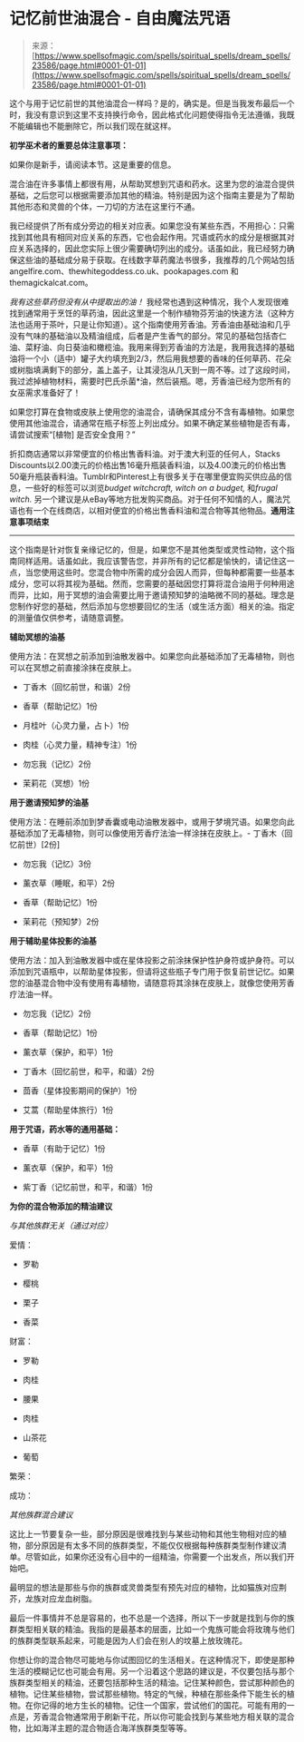 <!--yml

category: 未分类

date: 2024-06-12 19:08:49

-->

# 记忆前世油混合 - 自由魔法咒语

> 来源：[https://www.spellsofmagic.com/spells/spiritual_spells/dream_spells/23586/page.html#0001-01-01](https://www.spellsofmagic.com/spells/spiritual_spells/dream_spells/23586/page.html#0001-01-01)

这个与用于记忆前世的其他油混合一样吗？是的，确实是。但是当我发布最后一个时，我没有意识到这里不支持换行命令，因此格式化问题使得指令无法遵循，我既不能编辑也不能删除它，所以我们现在就这样。

**初学巫术者的重要总体注意事项：**

如果你是新手，请阅读本节。这是重要的信息。

混合油在许多事情上都很有用，从帮助冥想到咒语和药水。这里为您的油混合提供基础，之后您可以根据需要添加其他的精油。特别是因为这个指南主要是为了帮助其他形态和灵兽的个体，一刀切的方法在这里行不通。

我已经提供了所有成分旁边的相关对应表。如果您没有某些东西，不用担心：只需找到其他具有相同对应关系的东西，它也会起作用。咒语或药水的成分是根据其对应关系选择的，因此您实际上很少需要确切列出的成分。话虽如此，我已经努力确保这些油的基础成分易于获取。在线数字草药魔法书很多，我推荐的几个网站包括 angelfire.com、thewhitegoddess.co.uk、pookapages.com 和 themagickalcat.com。

*我有这些草药但没有从中提取出的油！* 我经常也遇到这种情况，我个人发现很难找到通常用于烹饪的草药油，因此这里是一个制作植物芬芳油的快速方法（这种方法也适用于茶叶，只是让你知道）。这个指南使用芳香油。芳香油由基础油和几乎没有气味的基础油以及精油组成，后者是产生香气的部分。常见的基础包括杏仁油、菜籽油、向日葵油和橄榄油。我用来得到芳香油的方法是，我用我选择的基础油将一个小（适中）罐子大约填充到2/3，然后用我想要的香味的任何草药、花朵或树脂填满剩下的部分，盖上盖子，让其浸泡从几天到一周不等。过了这段时间，我过滤掉植物材料，需要时巴氏杀菌*油，然后装瓶。嗯，芳香油已经为您所有的女巫需求准备好了！

如果您打算在食物或皮肤上使用您的油混合，请确保其成分不含有毒植物。如果您使用其他油混合，请通常在瓶子标签上列出成分。如果不确定某些植物是否有毒，请尝试搜索“[植物] 是否安全食用？”

折扣商店通常以非常便宜的价格出售香料油。对于澳大利亚的任何人，Stacks Discounts以2.00澳元的价格出售16毫升瓶装香料油，以及4.00澳元的价格出售50毫升瓶装香料油。Tumblr和Pinterest上有很多关于在哪里便宜购买供应品的信息，一些好的标签可以浏览*budget witchcraft, witch on a budget,* 和*frugal witch.* 另一个建议是从eBay等地方批发购买商品。对于任何不知情的人，魔法咒语也有一个在线商店，以相对便宜的价格出售香料油和混合物等其他物品。**通用注意事项结束**

------------------------

这个指南是针对恢复亲缘记忆的，但是，如果您不是其他类型或灵性动物，这个指南同样适用。话虽如此，我应该警告您，并非所有的记忆都是愉快的，请记住这一点，当您使用这些时。您混合物中所需的成分会因人而异，但每种都需要一些基本成分，您可以将其视为基础。然而，您需要的基础因您打算将混合油用于何种用途而异，比如，用于冥想的油会需要比用于邀请预知梦的油略微不同的基础。理念是您制作好您的基础，然后添加与您想要回忆的生活（或生活方面）相关的油。指定的测量值仅供参考，请随意调整。

**辅助冥想的油基**

使用方法：在冥想之前添加到油散发器中。如果您向此基础添加了无毒植物，则也可以在冥想之前直接涂抹在皮肤上。

+   丁香木（回忆前世，和谐）2份

+   香草（帮助记忆）1份

+   月桂叶（心灵力量，占卜）1份

+   肉桂（心灵力量，精神专注）1份

+   勿忘我（记忆）2份

+   茉莉花（冥想）1份

**用于邀请预知梦的油基**

使用方法：在睡前添加到梦香囊或电动油散发器中，或用于梦境咒语。如果您向此基础添加了无毒植物，则可以像使用芳香疗法油一样涂抹在皮肤上。- 丁香木（回忆前世）[2份]

+   勿忘我（记忆）3份

+   薰衣草（睡眠，和平）2份

+   香草（帮助记忆）1份

+   茉莉花（预知梦）2份

**用于辅助星体投影的油基**

使用方法：加入到油散发器中或在星体投影之前涂抹保护性护身符或护身符。可以添加到咒语瓶中，以帮助星体投影，但请将这些瓶子专门用于恢复前世记忆。如果您的油基混合物中没有使用有毒植物，请随意将其涂抹在皮肤上，就像您使用芳香疗法油一样。

+   勿忘我（记忆）2份

+   香草（帮助记忆）1份

+   薰衣草（保护，和平）1份

+   丁香木（回忆前世，和平，和谐）2份

+   茴香（星体投影期间的保护）1份

+   艾蒿（帮助星体旅行）1份

**用于咒语，药水等的通用基础：**

+   香草（有助于记忆）1份

+   薰衣草（保护，和平）1份

+   紫丁香（记忆前世，和平，和谐）1份

**为你的混合物添加的精油建议**

*与其他族群无关（通过对应）*

爱情：

+   罗勒

+   樱桃

+   栗子

+   香菜

财富：

+   罗勒

+   肉桂

+   腰果

+   肉桂

+   山茶花

+   葡萄

繁荣：

成功：

*其他族群混合建议*

这比上一节要复杂一些，部分原因是很难找到与某些动物和其他生物相对应的植物，部分原因是有太多不同的族群类型，不能仅仅根据每种族群类型制作建议清单。尽管如此，如果你还没有心目中的一组精油，你需要一个出发点，所以我们开始吧。

最明显的想法是那些与你的族群或灵兽类型有预先对应的植物，比如猫族对应荆芥，龙族对应龙血树脂。

最后一件事情并不总是容易的，也不总是一个选择，所以下一步就是找到与你的族群类型相关联的精油。我指的是最基本的层面，比如一个鬼族可能会将玫瑰与他们的族群类型联系起来，可能是因为人们会在别人的坟墓上放玫瑰花。

你想让你的混合物尽可能地与你试图回忆的生活相关。在这种情况下，即使是那种生活的模糊记忆也可能会有用。另一个沿着这个思路的建议是，不仅要包括与那个族群类型相关的精油，还要包括那种生活的精油。记住某种颜色，尝试那种颜色的植物。记住某些植物，尝试那些植物。特定的气候，种植在那些条件下能生长的植物。在你记得的地方生长的植物。记住一个国家，尝试他们的国花。可能有用的一点是，芳香混合物通常用于刷新干花，所以你可能会找到与某些地方相关联的混合物，比如海洋主题的混合物适合海洋族群类型等等。
